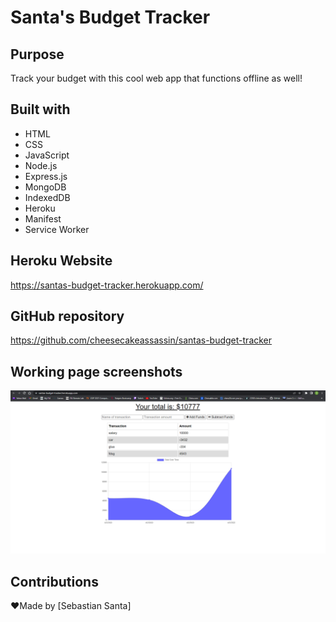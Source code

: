 # Santa's Budget Tracker

## Purpose
Track your budget with this cool web app that functions offline as well!

## Built with
* HTML
* CSS
* JavaScript
* Node.js
* Express.js
* MongoDB
* IndexedDB
* Heroku
* Manifest
* Service Worker

## Heroku Website 
https://santas-budget-tracker.herokuapp.com/

## GitHub repository 
https://github.com/cheesecakeassassin/santas-budget-tracker

## Working page screenshots 
<img src="./public/images/santas-budget-tracker.png">

## Contributions
❤️Made by [Sebastian Santa]
